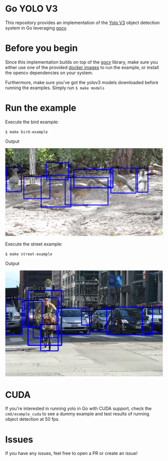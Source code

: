 # Go YOLO V3

This repository provides an implementation of the [Yolo V3](https://pjreddie.com/darknet/yolo/) object detection system in Go leveraging [gocv](https://github.com/hybridgroup/gocv).

# Before you begin

Since this implementation builds on top of the [gocv](https://github.com/hybridgroup/gocv) library, make sure you either use one of the provided [docker images](https://github.com/hybridgroup/gocv/blob/release/Dockerfile) to run the example, or install the opencv dependencies on your system.

Furthermore, make sure you've got the yolov3 models downloaded before running the examples. Simply run `$ make models`

# Run the example

Execute the bird example:

`$ make bird-example`

Output

<img src="data/example_outputs/birds-output.png"
     alt="birds output"/>

Execute the street example:

`$ make street-example`

Output

<img src="data/example_outputs/street-output.png"
     alt="street output"/>

# CUDA

If you're interested in running yolo in Go with CUDA support, check the `cmd/example_cuda` to see a dummy example and test results of running object detection at 50 fps.

# Issues

If you have any issues, feel free to open a PR or create an issue!
